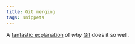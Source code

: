 ```yaml
---
title: Git merging
tags: snippets
---
```


A [fantastic explanation](http://marc.info/?l=git&m=119214202926356&w=2) of _why_ [Git](http://typechecked.net/wiki/Git) does it so well.

